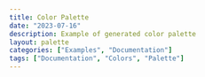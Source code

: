 ```yaml
---
title: Color Palette
date: "2023-07-16"
description: Example of generated color palette
layout: palette
categories: ["Examples", "Documentation"]
tags: ["Documentation", "Colors", "Palette"]
---
```

